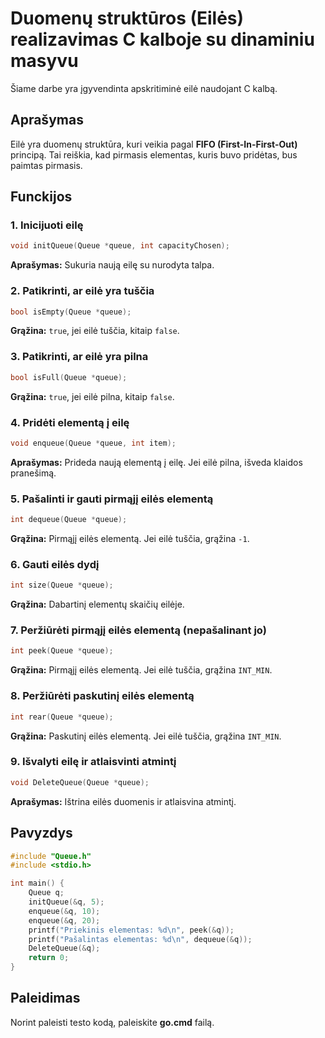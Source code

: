# Duomenų struktūros (Eilės) realizavimas C kalboje su dinaminiu masyvu

Šiame darbe yra įgyvendinta apskritiminė eilė naudojant C kalbą.

## **Aprašymas**
Eilė yra duomenų struktūra, kuri veikia pagal **FIFO (First-In-First-Out)** principą. Tai reiškia, kad pirmasis elementas, kuris buvo pridėtas, bus paimtas pirmasis.

## **Funckijos**

### **1. Inicijuoti eilę**
```c
void initQueue(Queue *queue, int capacityChosen);
```
**Aprašymas:** Sukuria naują eilę su nurodyta talpa.

### **2. Patikrinti, ar eilė yra tuščia**
```c
bool isEmpty(Queue *queue);
```
**Grąžina:** `true`, jei eilė tuščia, kitaip `false`.

### **3. Patikrinti, ar eilė yra pilna**
```c
bool isFull(Queue *queue);
```
**Grąžina:** `true`, jei eilė pilna, kitaip `false`.

### **4. Pridėti elementą į eilę**
```c
void enqueue(Queue *queue, int item);
```
**Aprašymas:** Prideda naują elementą į eilę. Jei eilė pilna, išveda klaidos pranešimą.

### **5. Pašalinti ir gauti pirmąjį eilės elementą**
```c
int dequeue(Queue *queue);
```
**Grąžina:** Pirmąjį eilės elementą. Jei eilė tuščia, grąžina `-1`.

### **6. Gauti eilės dydį**
```c
int size(Queue *queue);
```
**Grąžina:** Dabartinį elementų skaičių eilėje.

### **7. Peržiūrėti pirmąjį eilės elementą (nepašalinant jo)**
```c
int peek(Queue *queue);
```
**Grąžina:** Pirmąjį eilės elementą. Jei eilė tuščia, grąžina `INT_MIN`.

### **8. Peržiūrėti paskutinį eilės elementą**
```c
int rear(Queue *queue);
```
**Grąžina:** Paskutinį eilės elementą. Jei eilė tuščia, grąžina `INT_MIN`.

### **9. Išvalyti eilę ir atlaisvinti atmintį**
```c
void DeleteQueue(Queue *queue);
```
**Aprašymas:** Ištrina eilės duomenis ir atlaisvina atmintį.

## **Pavyzdys**

```c
#include "Queue.h"
#include <stdio.h>

int main() {
    Queue q;
    initQueue(&q, 5);
    enqueue(&q, 10);
    enqueue(&q, 20);
    printf("Priekinis elementas: %d\n", peek(&q));
    printf("Pašalintas elementas: %d\n", dequeue(&q));
    DeleteQueue(&q);
    return 0;
}
```

## **Paleidimas**

Norint paleisti testo kodą, paleiskite **go.cmd** failą.

